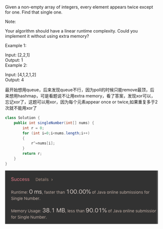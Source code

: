 Given a non-empty array of integers, every element appears twice except for one. Find that single one.

Note:

Your algorithm should have a linear runtime complexity. Could you implement it without using extra memory?

Example 1:

Input: [2,2,1]<br>
Output: 1<br>
Example 2:

Input: [4,1,2,1,2]<br>
Output: 4

最开始想用queue，后来发现queue不行，因为poll的时候只能remove最顶，后来想用hashmap，可是看题说不让用extra memory，看了答案，发现xor可以，忘记xor了，这题可以用xor，因为每个元素appear once or twice,如果重复多于2次就不能用xor了

```java
class Solution {
    public int singleNumber(int[] nums) {
        int r = 0;
        for (int i=0;i<nums.length;i++)
        {
            r^=nums[i];
        }
        return r;
    }
}
```

![GitHub Logo](/image/136.png)

